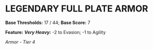 # LEGENDARY FULL PLATE ARMOR

**Base Thresholds:** 17 / 44; **Base Score:** 7

**Feature:** ***Very Heavy:*** -2 to Evasion; -1 to Agility

*Armor - Tier 4*
